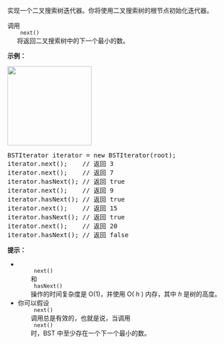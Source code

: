 <html>
 <body>
  <p>
   实现一个二叉搜索树迭代器。你将使用二叉搜索树的根节点初始化迭代器。
  </p>
  <p>
   调用
   <code>
    next()
   </code>
   将返回二叉搜索树中的下一个最小的数。
  </p>
  <p>
  </p>
  <p>
   <strong>
    示例：
   </strong>
  </p>
  <p>
   <strong>
    <img alt="" src="https://assets.leetcode-cn.com/aliyun-lc-upload/uploads/2018/12/25/bst-tree.png" style="height: 178px; width: 189px;"/>
   </strong>
  </p>
  <pre>BSTIterator iterator = new BSTIterator(root);
iterator.next();    // 返回 3
iterator.next();    // 返回 7
iterator.hasNext(); // 返回 true
iterator.next();    // 返回 9
iterator.hasNext(); // 返回 true
iterator.next();    // 返回 15
iterator.hasNext(); // 返回 true
iterator.next();    // 返回 20
iterator.hasNext(); // 返回 false</pre>
  <p>
  </p>
  <p>
   <strong>
    提示：
   </strong>
  </p>
  <ul>
   <li>
    <code>
     next()
    </code>
    和
    <code>
     hasNext()
    </code>
    操作的时间复杂度是 O(1)，并使用 O(
    <em>
     h
    </em>
    ) 内存，其中
    <em>
     h
    </em>
    是树的高度。
   </li>
   <li>
    你可以假设
    <code>
     next()
    </code>
    调用总是有效的，也就是说，当调用
    <code>
     next()
    </code>
    时，BST 中至少存在一个下一个最小的数。
   </li>
  </ul>
 </body>
</html>